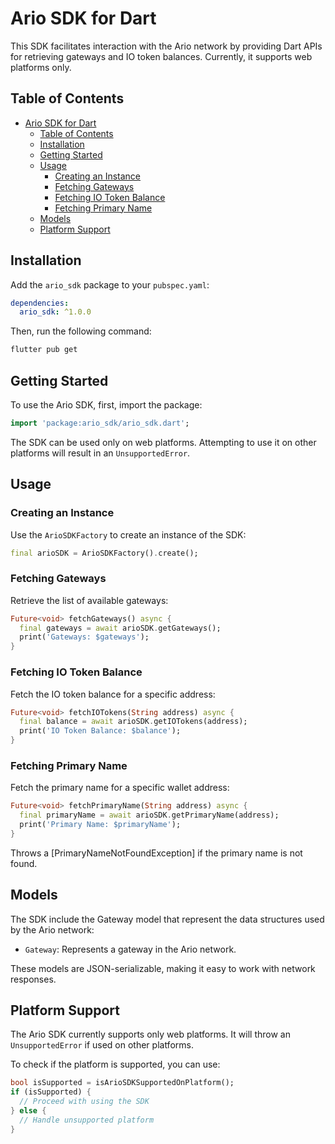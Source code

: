 # Ario SDK for Dart

This SDK facilitates interaction with the Ario network by providing Dart APIs for retrieving gateways and IO token balances. Currently, it supports web platforms only.

## Table of Contents

- [Ario SDK for Dart](#ario-sdk-for-dart)
  - [Table of Contents](#table-of-contents)
  - [Installation](#installation)
  - [Getting Started](#getting-started)
  - [Usage](#usage)
    - [Creating an Instance](#creating-an-instance)
    - [Fetching Gateways](#fetching-gateways)
    - [Fetching IO Token Balance](#fetching-io-token-balance)
    - [Fetching Primary Name](#fetching-primary-name)
  - [Models](#models)
  - [Platform Support](#platform-support)

## Installation

Add the `ario_sdk` package to your `pubspec.yaml`:

```yaml
dependencies:
  ario_sdk: ^1.0.0
```

Then, run the following command:

```bash
flutter pub get
```

## Getting Started

To use the Ario SDK, first, import the package:

```dart
import 'package:ario_sdk/ario_sdk.dart';
```

The SDK can be used only on web platforms. Attempting to use it on other platforms will result in an `UnsupportedError`.

## Usage

### Creating an Instance

Use the `ArioSDKFactory` to create an instance of the SDK:

```dart
final arioSDK = ArioSDKFactory().create();
```

### Fetching Gateways

Retrieve the list of available gateways:

```dart
Future<void> fetchGateways() async {
  final gateways = await arioSDK.getGateways();
  print('Gateways: $gateways');
}
```

### Fetching IO Token Balance

Fetch the IO token balance for a specific address:

```dart
Future<void> fetchIOTokens(String address) async {
  final balance = await arioSDK.getIOTokens(address);
  print('IO Token Balance: $balance');
}
```

### Fetching Primary Name

Fetch the primary name for a specific wallet address:

```dart
Future<void> fetchPrimaryName(String address) async {
  final primaryName = await arioSDK.getPrimaryName(address);
  print('Primary Name: $primaryName');
}
```

Throws a [PrimaryNameNotFoundException] if the primary name is not found.

## Models

The SDK include the Gateway model that represent the data structures used by the Ario network:

- `Gateway`: Represents a gateway in the Ario network.

These models are JSON-serializable, making it easy to work with network responses.

## Platform Support

The Ario SDK currently supports only web platforms. It will throw an `UnsupportedError` if used on other platforms.

To check if the platform is supported, you can use:

```dart
bool isSupported = isArioSDKSupportedOnPlatform();
if (isSupported) {
  // Proceed with using the SDK
} else {
  // Handle unsupported platform
}
```
